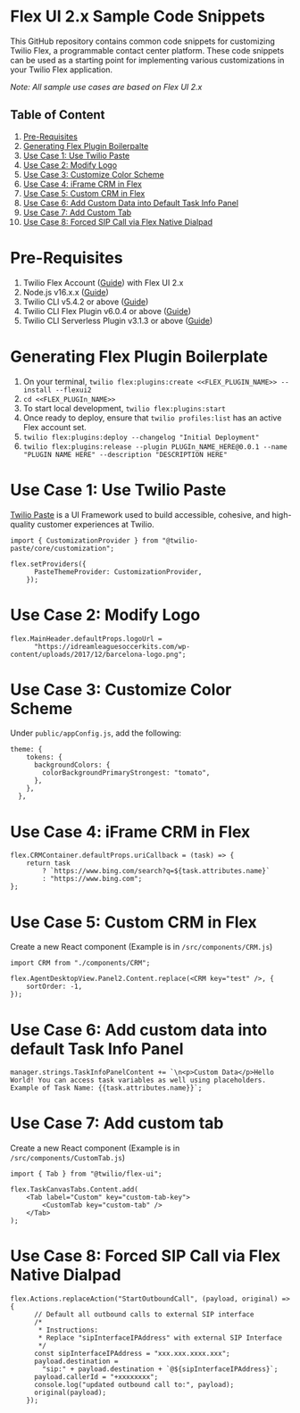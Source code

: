 # Flex UI 2.x Sample Code Snippets

This GitHub repository contains common code snippets for customizing Twilio Flex, a programmable contact center platform. These code snippets can be used as a starting point for implementing various customizations in your Twilio Flex application.

_Note: All sample use cases are based on Flex UI 2.x_

## Table of Content

1. [Pre-Requisites](#pre-requisites)
2. [Generating Flex Plugin Boilerpalte](#generating-flex-plugin-boilerplate)
3. [Use Case 1: Use Twilio Paste](#use-case-1-use-twilio-paste)
4. [Use Case 2: Modify Logo](#use-case-2-modify-logo)
5. [Use Case 3: Customize Color Scheme](#use-case-3-customize-color-scheme)
6. [Use Case 4: iFrame CRM in Flex](#use-case-4-iframe-crm-in-flex)
7. [Use Case 5: Custom CRM in Flex](#use-case-5-custom-crm-in-flex)
8. [Use Case 6: Add Custom Data into Default Task Info Panel](#use-case-6-add-custom-data-into-default-task-info-panel)
9. [Use Case 7: Add Custom Tab](#use-case-7-add-custom-tab)
10. [Use Case 8: Forced SIP Call via Flex Native Dialpad](#use-case-8-forced-sip-call-via-flex-native-dialpad)

# Pre-Requisites

1. Twilio Flex Account ([Guide](https://support.twilio.com/hc/en-us/articles/360020442333-Setup-a-Twilio-Flex-Account)) with Flex UI 2.x
2. Node.js v16.x.x ([Guide](https://docs.npmjs.com/downloading-and-installing-node-js-and-npm))
3. Twilio CLI v5.4.2 or above ([Guide](https://www.twilio.com/docs/twilio-cli/quickstart))
4. Twilio CLI Flex Plugin v6.0.4 or above ([Guide](https://www.twilio.com/docs/flex/developer/plugins/cli))
5. Twilio CLI Serverless Plugin v3.1.3 or above ([Guide](https://www.twilio.com/docs/labs/serverless-toolkit/getting-started))

# Generating Flex Plugin Boilerplate

1. On your terminal, `twilio flex:plugins:create <<FLEX_PLUGIN_NAME>> --install --flexui2`
2. `cd <<FLEX_PLUGIn_NAME>>`
3. To start local development, `twilio flex:plugins:start`
4. Once ready to deploy, ensure that `twilio profiles:list` has an active Flex account set.
5. `twilio flex:plugins:deploy --changelog "Initial Deployment"`
6. `twilio flex:plugins:release --plugin PLUGIn_NAME_HERE@0.0.1 --name "PLUGIN NAME HERE" --description "DESCRIPTION HERE"`

# Use Case 1: Use Twilio Paste

[Twilio Paste](https://paste.twilio.design/) is a UI Framework used to build accessible, cohesive, and high-quality customer experiences at Twilio.

```
import { CustomizationProvider } from "@twilio-paste/core/customization";

flex.setProviders({
      PasteThemeProvider: CustomizationProvider,
    });
```

# Use Case 2: Modify Logo

```
flex.MainHeader.defaultProps.logoUrl =
      "https://idreamleaguesoccerkits.com/wp-content/uploads/2017/12/barcelona-logo.png";
```

# Use Case 3: Customize Color Scheme

Under `public/appConfig.js`, add the following:

```
theme: {
    tokens: {
      backgroundColors: {
        colorBackgroundPrimaryStrongest: "tomato",
      },
    },
  },
```

# Use Case 4: iFrame CRM in Flex

```
flex.CRMContainer.defaultProps.uriCallback = (task) => {
    return task
        ? `https://www.bing.com/search?q=${task.attributes.name}`
        : "https://www.bing.com";
};
```

# Use Case 5: Custom CRM in Flex

Create a new React component (Example is in `/src/components/CRM.js`)

```
import CRM from "./components/CRM";

flex.AgentDesktopView.Panel2.Content.replace(<CRM key="test" />, {
    sortOrder: -1,
});
```

# Use Case 6: Add custom data into default Task Info Panel

```
manager.strings.TaskInfoPanelContent += `\n<p>Custom Data</p>Hello World! You can access task variables as well using placeholders. Example of Task Name: {{task.attributes.name}}`;
```

# Use Case 7: Add custom tab

Create a new React component (Example is in `/src/components/CustomTab.js`)

```
import { Tab } from "@twilio/flex-ui";

flex.TaskCanvasTabs.Content.add(
    <Tab label="Custom" key="custom-tab-key">
        <CustomTab key="custom-tab" />
    </Tab>
);
```

# Use Case 8: Forced SIP Call via Flex Native Dialpad

```
flex.Actions.replaceAction("StartOutboundCall", (payload, original) => {
      // Default all outbound calls to external SIP interface
      /*
       * Instructions:
       * Replace "sipInterfaceIPAddress" with external SIP Interface
       */
      const sipInterfaceIPAddress = "xxx.xxx.xxxx.xxx";
      payload.destination =
        "sip:" + payload.destination + `@${sipInterfaceIPAddress}`;
      payload.callerId = "+xxxxxxxx";
      console.log("updated outbound call to:", payload);
      original(payload);
    });
```
